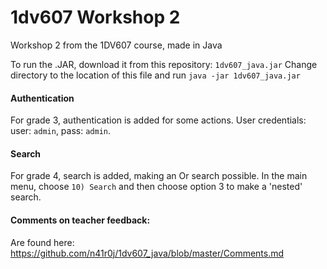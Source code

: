 # 1dv607 Workshop 2
Workshop 2 from the 1DV607 course, made in Java

To run the .JAR, download it from this repository: `1dv607_java.jar`
Change directory to the location of this file and run `java -jar 1dv607_java.jar`

#### Authentication
For grade 3, authentication is added for some actions. User credentials: user: `admin`, pass: `admin`. 

#### Search
For grade 4, search is added, making an Or search possible. In the main menu, choose `10) Search` and then choose option 3 to make a 'nested' search.

#### Comments on teacher feedback:
Are found here: https://github.com/n41r0j/1dv607_java/blob/master/Comments.md
